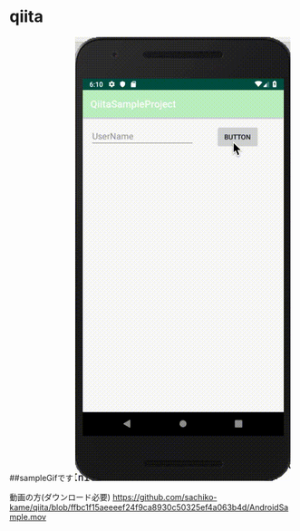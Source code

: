 # qiita

##sampleGifです
![sample.gif](https://github.com/sachiko-kame/qiita/blob/ffbc1f15aeeeef24f9ca8930c50325ef4a063b4d/AndroidSample.gif)

動画の方(ダウンロード必要)
https://github.com/sachiko-kame/qiita/blob/ffbc1f15aeeeef24f9ca8930c50325ef4a063b4d/AndroidSample.mov
